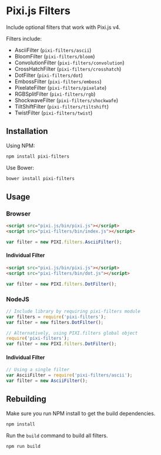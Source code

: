 # Pixi.js Filters

Include optional filters that work with Pixi.js v4.

Filters include:

* AsciiFilter (`pixi-filters/ascii`)
* BloomFilter (`pixi-filters/bloom`)
* ConvolutionFilter (`pixi-filters/convolution`)
* CrossHatchFilter (`pixi-filters/crosshatch`)
* DotFilter (`pixi-filters/dot`)
* EmbossFilter (`pixi-filters/emboss`)
* PixelateFilter (`pixi-filters/pixelate`)
* RGBSplitFilter (`pixi-filters/rgb`)
* ShockwaveFilter (`pixi-filters/shockwafe`)
* TiltShiftFilter (`pixi-filters/tiltshift`)
* TwistFilter (`pixi-filters/twist`)

## Installation

Using NPM:

```bash
npm install pixi-filters
```
Use Bower:

```bash
bower install pixi-filters
```

## Usage 

### Browser

```html
<script src="pixi.js/bin/pixi.js"></script>
<script src="pixi-filters/bin/index.js"></script>
```
```js
var filter = new PIXI.filters.AsciiFilter();
```

#### Individual Filter

```html
<script src="pixi.js/bin/pixi.js"></script>
<script src="pixi-filters/bin/dot.js"></script>
```
```js
var filter = new PIXI.filters.DotFilter();
```

### NodeJS

```js
// Include library by requiring pixi-filters module
var filters = require('pixi-filters');
var filter = new filters.DotFilter();

// Alternatively, using PIXI.filters global object
require('pixi-filters');
var filter = new PIXI.filters.DotFilter();
```

#### Individual Filter

```js
// Using a single filter
var AsciiFilter = require('pixi-filters/ascii');
var filter = new AsciiFilter();
```

## Rebuilding

Make sure you run NPM install to get the build dependencies.

```bash
npm install
```

Run the `build` command to build all filters.

```bash
npm run build
```
